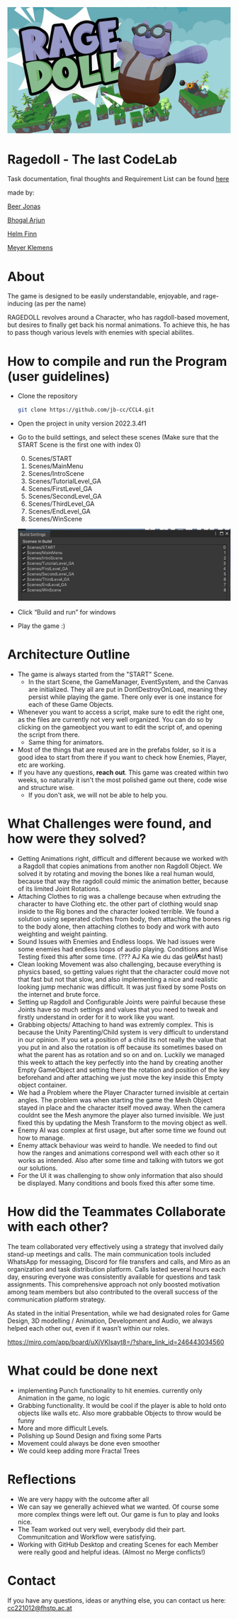![Ragdoll Game Cover Image](cover-img.png)
# Ragedoll - The last CodeLab
Task documentation, final thoughts and Requirement List can be found [here](https://jrbeer.notion.site/Ragedoll-Documentation-f8e3f22615bd4565ab3465065003a3c4)


made by:

[Beer Jonas](https://github.com/jb-cc)

[Bhogal Arjun](https://github.com/arjbhogal)

[Helm Finn](https://github.com/nnifHM)

[Meyer Klemens](https://github.com/KlemensCC221011)


# About
The game is designed to be easily understandable, enjoyable, and rage-inducing (as per the name)

RAGEDOLL revolves around a Character, who has ragdoll-based movement, but desires to finally get back his normal animations. To achieve this, he has to pass though various levels with enemies with special abilites.


# How to compile and run the Program (user guidelines)

- Clone the repository
    
    ```bash
    git clone https://github.com/jb-cc/CCL4.git
    ```
    
- Open the project in unity version 2022.3.4f1
- Go to the build settings, and select these scenes (Make sure that the START Scene is the first one with index 0)
    
    0. Scenes/START
    1. Scenes/MainMenu
    2. Scenes/IntroScene
    3. Scenes/TutorialLevel_GA
    4. Scenes/FirstLevel_GA
    5. Scenes/SecondLevel_GA
    6. Scenes/ThirdLevel_GA
    7. Scenes/EndLevel_GA
    8. Scenes/WinScene

    ![Screenshot from Build Settings](build-settings-new.png)

    
- Click “Build and run” for windows
- Play the game :)

# Architecture Outline
- The game is always started from the "START" Scene.
  - In the start Scene, the GameManager, EventSystem, and the Canvas are initialized. They all are put in DontDestroyOnLoad, meaning they persist while playing the game. There only ever is one instance for each of these Game Objects.
- Whenever you want to access a script, make sure to edit the right one, as the files are currently not very well organized. You can do so by clicking on the gameobject you want to edit the script of, and opening the script from there.
  - Same thing for animators.
- Most of the things that are reused are in the prefabs folder, so it is a good idea to start from there if you want to check how Enemies, Player, etc are working.
- If you have any questions, **reach out**. This game was created within two weeks, so naturally it isn't the most polished game out there, code wise and structure wise.
  - If you don't ask, we will not be able to help you.

# What Challenges were found, and how were they solved?

- Getting Animations right, difficult and different because we worked with a Ragdoll that copies animations from another non Ragdoll Object. We solved it by rotating and moving the bones like a real human would, because that way the ragdoll could mimic the animation better, because of its limited Joint Rotations.
- Attaching Clothes to rig was a challenge because when extruding the character to have Clothing etc. the other part of clothing would snap inside to the Rig bones and the character looked terrible. We found a solution using seperated clothes from body, then attaching the bones rig to the body alone, then attaching clothes to body and work with auto weighting and weight painting.
- Sound Issues with Enemies and Endless loops. We had issues were some enemies had endless loops of audio playing. Conditions and Wise Testing fixed this after some time. (??? AJ Ka wie du das gelÃ¶st hast)
- Clean looking Movement was also challenging, because everything is physics based, so getting values right that the character could move not that fast but not that slow, and also implementing a nice and realistic looking jump mechanic was difficult. It was just fixed by some Posts on the internet and brute force.
- Setting up Ragdoll and Configurable Joints were painful because these Joints have so much settings and values that you need to tweak and firstly understand in order for it to work like you want.
- Grabbing objects/ Attaching to hand was extremly complex. This is because the Unity Parenting/Child system is very difficult to understand in our opinion. If you set a position of a child its not really the value that you put in and also the rotation is off because its sometimes based on what the parent has as rotation and so on and on. Luckily we managed this week to attach the key perfectly into the hand by creating another Empty GameObject and setting there the rotation and position of the key beforehand and after attaching we just move the key inside this Empty object container.
- We had a Problem where the Player Character turned invisible at certain angles. The problem was when starting the game the Mesh Object stayed in place and the character itself moved away. When the camera couldnt see the Mesh anymore the player also turned invisible. We just fixed this by updating the Mesh Transform to the moving object as well.
- Enemy AI was complex at first usage, but after some time we found out how to manage.
- Enemy attack behaviour was weird to handle. We needed to find out how the ranges and animations correspond well with each other so it works as intended. Also after some time and talking with tutors we got our solutions.
- For the UI it was challenging to show only information that also should be displayed. Many conditions and bools fixed this after some time.

# How did the Teammates Collaborate with each other?

The team collaborated very effectively using a strategy that involved daily stand-up meetings and calls. The main communication tools included WhatsApp for messaging, Discord for file transfers and calls, and Miro as an organization and task distribution platform. Calls lasted several hours each day, ensuring everyone was consistently available for questions and task assignments. This comprehensive approach not only boosted motivation among team members but also contributed to the overall success of the communication platform strategy.

As stated in the initial Presentation, while we had designated roles for Game Design, 3D modelling / Animation, Development and Audio, we always helped each other out, even if it wasn’t within our roles.

https://miro.com/app/board/uXjVKIsayt8=/?share_link_id=246443034560

# What could be done next

- implementing Punch functionality to hit enemies. currently only Animation in the game, no logic
- Grabbing functionality. It would be cool if the player is able to hold onto objects like walls etc. Also more grabbable Objects to throw would be funny
- More and more difficult Levels.
- Polishing up Sound Design and fixing some Parts
- Movement could always be done even smoother
- We could keep adding more Fractal Trees

# Reflections

- We are very happy with the outcome after all
- We can say we generally achieved what we wanted. Of course some more complex things were left out. Our game is fun to play and looks nice.
- The Team worked out very well, everybody did their part. Communitcation and Workflow were satisfying.
- Working with GitHub Desktop and creating Scenes for each Member were really good and helpful ideas. (Almost no Merge conflicts!)

# Contact
If you have any questions, ideas or anything else, you can contact us here: cc221012@fhstp.ac.at
